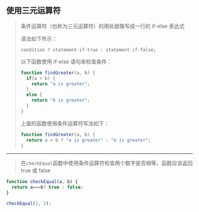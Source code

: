 ## 使用三元运算符

> 条件运算符（也称为三元运算符）的用处就像写成一行的 if-else 表达式
>
> 语法如下所示：
>
> ```
> condition ? statement-if-true : statement-if-false;
> ```
>
> 以下函数使用 if-else 语句来检查条件：
>
> ```js
> function findGreater(a, b) {
>   if(a > b) {
>     return "a is greater";
>   }
>   else {
>     return "b is greater";
>   }
> }
> ```
>
> 上面的函数使用条件运算符写法如下：
>
> ```js
> function findGreater(a, b) {
>   return a > b ? "a is greater" : "b is greater";
> }
> ```

---

> 在`checkEqual`函数中使用条件运算符检查两个数字是否相等，函数应该返回 true 或 false

```js
function checkEqual(a, b) {
  return a===b? true : false;
}

checkEqual(1, 2);
```

